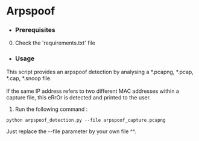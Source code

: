 # Arpspoof

* ### Prerequisites
0. Check the 'requirements.txt' file

* ### Usage
This script provides an arpspoof detection by analysing a *.pcapng, *.pcap, *.cap, *.snoop file.
<br>
<br> If the same IP address refers to two different MAC addresses within a capture file, this eRrOr is detected and printed to the user.

1. Run the following command :  
```
python arpspoof_detection.py --file arpspoof_capture.pcapng
```
Just replace the --file parameter by your own file ^^.

